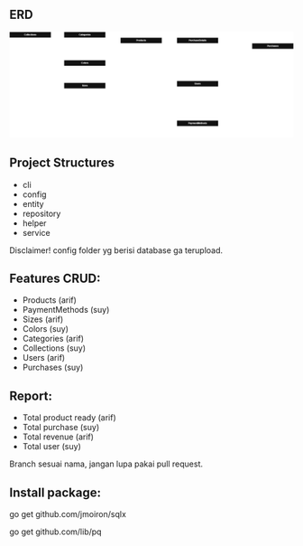 ## ERD
![alt text](https://github.com/zuyatna/clothing-pair-project/blob/main/erd/clothes.drawio.png?raw=true)

## Project Structures
- cli
- config
- entity
- repository
- helper
- service

Disclaimer! config folder yg berisi database ga terupload.

## Features CRUD:
- Products (arif)
- PaymentMethods (suy)
- Sizes (arif)
- Colors (suy)
- Categories (arif)
- Collections (suy)
- Users (arif)
- Purchases (suy)

## Report:
- Total product ready (arif)
- Total purchase (suy)
- Total revenue (arif)
- Total user (suy)

Branch sesuai nama, jangan lupa pakai pull request.

## Install package:

go get github.com/jmoiron/sqlx

go get github.com/lib/pq